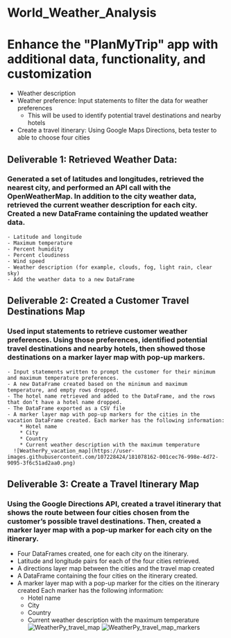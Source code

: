 # World_Weather_Analysis

# Enhance the "PlanMyTrip" app with additional data, functionality, and customization
  * Weather description
  * Weather preference: Input statements to filter the data for weather preferences
    - This will be used to identify potential travel destinations and nearby hotels
  * Create a travel itinerary: Using Google Maps Directions, beta tester to able to choose four cities 
  
  
## Deliverable 1: Retrieved Weather Data:

### Generated a set of latitudes and longitudes, retrieved the nearest city, and performed an API call with the OpenWeatherMap. In addition to the city weather data, retrieved the current weather description for each city. Created a new DataFrame containing the updated weather data.

    - Latitude and longitude
    - Maximum temperature
    - Percent humidity
    - Percent cloudiness
    - Wind speed
    - Weather description (for example, clouds, fog, light rain, clear sky)
    - Add the weather data to a new DataFrame
    
    
 ## Deliverable 2: Created a Customer Travel Destinations Map
 
 ### Used input statements to retrieve customer weather preferences. Using those preferences, identified potential travel destinations and nearby hotels, then showed those destinations on a marker layer map with pop-up markers.
      
    - Input statements written to prompt the customer for their minimum and maximum temperature preferences.
    - A new DataFrame created based on the minimum and maximum temperature, and empty rows dropped. 
    - The hotel name retrieved and added to the DataFrame, and the rows that don’t have a hotel name dropped. 
    - The DataFrame exported as a CSV file 
    - A marker layer map with pop-up markers for the cities in the vacation DataFrame created. Each marker has the following information: 
        * Hotel name
        * City
        * Country
        * Current weather description with the maximum temperature
      ![WeatherPy_vacation_map](https://user-images.githubusercontent.com/107228424/181078162-001cec76-998e-4d72-9095-3f6c51ad2aa0.png)


## Deliverable 3: Create a Travel Itinerary Map

### Using the Google Directions API, created a travel itinerary that shows the route between four cities chosen from the customer’s possible travel destinations. Then, created a marker layer map with a pop-up marker for each city on the itinerary.
    
   - Four DataFrames created, one for each city on the itinerary. 
   - Latitude and longitude pairs for each of the four cities retrieved. 
   - A directions layer map between the cities and the travel map created 
   - A DataFrame containing the four cities on the itinerary created. 
   - A marker layer map with a pop-up marker for the cities on the itinerary created 
      Each marker has the following information: 
        * Hotel name
        * City
        * Country
        * Current weather description with the maximum temperature
        ![WeatherPy_travel_map](https://user-images.githubusercontent.com/107228424/181079628-13041686-c73c-45b2-86b5-59019daaeacb.png)
        ![WeatherPy_travel_map_markers](https://user-images.githubusercontent.com/107228424/181081068-78eb5d6b-be3b-4e24-8150-6dfbe4b9e13b.png)





